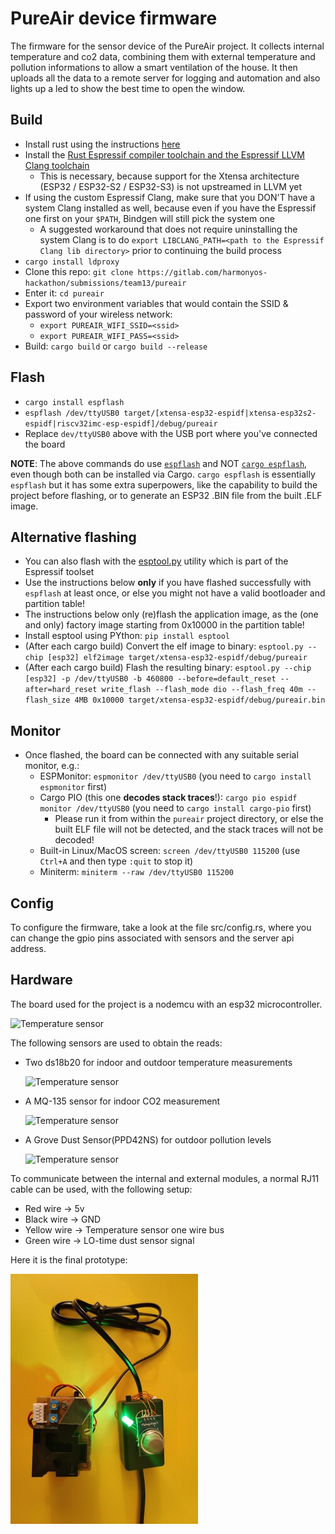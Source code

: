 # PureAir device firmware

The firmware for the sensor device of the PureAir project. It collects internal temperature and co2 data, combining them with external
temperature and pollution informations to allow a smart ventilation of the house.
It then uploads all the data to a remote server for logging and automation and also lights up a led to show the best time to open the window.

## Build

- Install rust using the instructions [here](https://rustup.rs/)
- Install the [Rust Espressif compiler toolchain and the Espressif LLVM Clang toolchain](https://github.com/esp-rs/rust-build)
  - This is necessary, because support for the Xtensa architecture (ESP32 / ESP32-S2 / ESP32-S3) is not upstreamed in LLVM yet
- If using the custom Espressif Clang, make sure that you DON'T have a system Clang installed as well, because even if you have the Espressif one first on your `$PATH`, Bindgen will still pick the system one
  - A suggested workaround that does not require uninstalling the system Clang is to do `export LIBCLANG_PATH=<path to the Espressif Clang lib directory>` prior to continuing the build process
- `cargo install ldproxy`
- Clone this repo: `git clone https://gitlab.com/harmonyos-hackathon/submissions/team13/pureair`
- Enter it: `cd pureair`
- Export two environment variables that would contain the SSID & password of your wireless network:
  - `export PUREAIR_WIFI_SSID=<ssid>`
  - `export PUREAIR_WIFI_PASS=<ssid>`
- Build: `cargo build` or `cargo build --release`

## Flash

- `cargo install espflash`
- `espflash /dev/ttyUSB0 target/[xtensa-esp32-espidf|xtensa-esp32s2-espidf|riscv32imc-esp-espidf]/debug/pureair`
- Replace `dev/ttyUSB0` above with the USB port where you've connected the board

**NOTE**: The above commands do use [`espflash`](https://crates.io/crates/espflash) and NOT [`cargo espflash`](https://crates.io/crates/cargo-espflash), even though both can be installed via Cargo. `cargo espflash` is essentially `espflash` but it has some extra superpowers, like the capability to build the project before flashing, or to generate an ESP32 .BIN file from the built .ELF image.

## Alternative flashing

- You can also flash with the [esptool.py](https://github.com/espressif/esptool) utility which is part of the Espressif toolset
- Use the instructions below **only** if you have flashed successfully with `espflash` at least once, or else you might not have a valid bootloader and partition table!
- The instructions below only (re)flash the application image, as the (one and only) factory image starting from 0x10000 in the partition table!
- Install esptool using PYthon: `pip install esptool`
- (After each cargo build) Convert the elf image to binary: `esptool.py --chip [esp32] elf2image target/xtensa-esp32-espidf/debug/pureair`
- (After each cargo build) Flash the resulting binary: `esptool.py --chip [esp32] -p /dev/ttyUSB0 -b 460800 --before=default_reset --after=hard_reset write_flash --flash_mode dio --flash_freq 40m --flash_size 4MB 0x10000 target/xtensa-esp32-espidf/debug/pureair.bin`

## Monitor

- Once flashed, the board can be connected with any suitable serial monitor, e.g.:
  - ESPMonitor: `espmonitor /dev/ttyUSB0` (you need to `cargo install espmonitor` first)
  - Cargo PIO (this one **decodes stack traces**!): `cargo pio espidf monitor /dev/ttyUSB0` (you need to `cargo install cargo-pio` first)
    - Please run it from within the `pureair` project directory, or else the built ELF file will not be detected, and the stack traces will not be decoded!
  - Built-in Linux/MacOS screen: `screen /dev/ttyUSB0 115200` (use `Ctrl+A` and then type `:quit` to stop it)
  - Miniterm: `miniterm --raw /dev/ttyUSB0 115200`

## Config

To configure the firmware, take a look at the file src/config.rs, where you can change the gpio pins
associated with sensors and the server api address.

## Hardware

The board used for the project is a nodemcu with an esp32 microcontroller.

![Temperature sensor](images/nodemcu.jpg)

The following sensors are used to obtain the reads:

- Two ds18b20 for indoor and outdoor temperature measurements

  ![Temperature sensor](images/temp_sensor.jpg)

- A MQ-135 sensor for indoor CO2 measurement

  ![Temperature sensor](images/co2_sensor.jpg)

- A Grove Dust Sensor(PPD42NS) for outdoor pollution levels

  ![Temperature sensor](images/pollution_sensor.jpg)

To communicate between the internal and external modules, a normal RJ11 cable can be used,
with the following setup:

- Red wire -> 5v
- Black wire -> GND
- Yellow wire -> Temperature sensor one wire bus
- Green wire -> LO-time dust sensor signal

Here it is the final prototype:

![Prototype](images/prototype.jpg)
